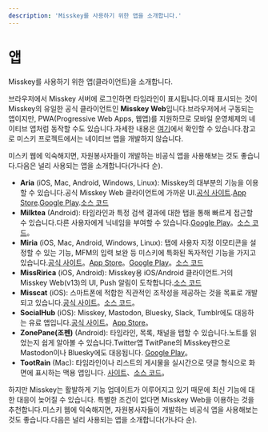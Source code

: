 ```yaml
---
description: 'Misskey를 사용하기 위한 앱을 소개합니다.'
---
```


# 앱

Misskey를 사용하기 위한 앱(클라이언트)을 소개합니다.

브라우저에서 Misskey 서버에 로그인하면 타임라인이 표시됩니다.이때 표시되는 것이 Misskey의 유일한 공식 클라이언트인 **Misskey Web**입니다.브라우저에서 구동되는 앱이지만, PWA(Progressive Web Apps, 웹앱)를 지원하므로 모바일 운영체제의 네이티브 앱처럼 동작할 수도 있습니다.자세한 내용은 [여기](/docs/for-users/stepped-guides/how-to-use-pwa/)에서 확인할 수 있습니다.참고로 미스키 프로젝트에서는 네이티브 앱을 개발하지 않습니다.

미스키 웹에 익숙해지면, 자원봉사자들이 개발하는 비공식 앱을 사용해보는 것도 좋습니다.다음은 널리 사용되는 앱을 소개합니다(가나다 순).

- **Aria** (iOS, Mac, Android, Windows, Linux): Misskey의 대부분의 기능을 이용할 수 있습니다.공식 Misskey Web 클라이언트에 가까운 UI.[공식 사이트](https://misskey.io/@aria_app).[App Store](https://apps.apple.com/jp/app/aria-for-misskey/id6499410880).[Google Play](https://play.google.com/store/apps/details?id=com.poppingmoon.aria).[소스 코드](https://github.com/poppingmoon/aria)
- **Milktea** (Android): 타임라인과 특정 검색 결과에 대한 탭을 통해 빠르게 접근할 수 있습니다.다른 사용자에게 닉네임을 부여할 수 있습니다.[Google Play](https://play.google.com/store/apps/details?id=jp.panta.misskeyandroidclient)。[소스 코드](https://github.com/pantasystem/Milktea)。
- **Miria** (iOS, Mac, Android, Windows, Linux): 탭에 사용자 지정 이모티콘을 설정할 수 있는 기능, MFM의 입력 보완 등 미스키에 특화된 독자적인 기능을 가지고 있습니다.[공식 사이트](https://shiosyakeyakini.info/miria_web/index.html)。[App Store](https://apps.apple.com/jp/app/miria/id6449201469)。[Google Play](https://play.google.com/store/apps/details?id=info.shiosyakeyakini.miria)。[소스 코드](https://github.com/shiosyakeyakini-info/miria)
- **MissRirica** (iOS, Android): Misskey용 iOS/Android 클라이언트.거의 Misskey Web(v13)의 UI, Push 알림이 도착합니다.[소스 코드](https://github.com/fruitriin/missRirica-client)
- **Misscat** (iOS): 스마트폰에 적합한 직관적인 조작성을 제공하는 것을 목표로 개발되고 있습니다.[공식 사이트](https://yuiga.dev/misscat/)。[소스 코드](https://github.com/YuigaWada/MissCat)。
- **SocialHub** (iOS): Misskey, Mastodon, Bluesky, Slack, Tumblr에도 대응하는 유료 앱입니다.[공식 사이트](https://uakihir0.github.io/socialhub/)。[App Store](https://apps.apple.com/us/app/socialhub-socialmedia-client/id1474451582)。
- **ZonePane(조펜)** (Android): 타임라인, 목록, 채널을 탭할 수 있습니다.노트를 읽었는지 쉽게 알아볼 수 있습니다.Twitter앱 TwitPane의 Misskey판으로 Mastodon이나 Bluesky에도 대응됩니다. [Google Play](https://play.google.com/store/apps/details?id=com.zonepane)。
- **TootRain** (Mac): 타임라인이나 리스트의 게시물을 실시간으로 댓글 형식으로 화면에 표시하는 맥용 앱입니다. [사이트](https://b123400.net/tootrain/ja)、[소스 코드](https://github.com/b123400/TootRain)。

하지만 Misskey는 활발하게 기능 업데이트가 이루어지고 있기 때문에 최신 기능에 대한 대응이 늦어질 수 있습니다. 특별한 조건이 없다면 Misskey Web을 이용하는 것을 추천합니다.미스키 웹에 익숙해지면, 자원봉사자들이 개발하는 비공식 앱을 사용해보는 것도 좋습니다.다음은 널리 사용되는 앱을 소개합니다(가나다 순).
